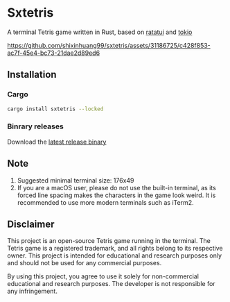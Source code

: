 # Sxtetris

A terminal Tetris game written in Rust, based on [ratatui](https://github.com/ratatui-org/ratatui) and [tokio](https://github.com/tokio-rs/tokio)


https://github.com/shixinhuang99/sxtetris/assets/31186725/c428f853-ac7f-45e4-bc73-21dae2d89ed6


## Installation

### Cargo

```sh
cargo install sxtetris --locked
```

### Binrary releases

Download the [latest release binary](https://github.com/shixinhuang99/sxtetris/releases)

## Note

1. Suggested minimal terminal size: 176x49
2. If you are a macOS user, please do not use the built-in terminal, as its forced line spacing makes the characters in the game look weird. It is recommended to use more modern terminals such as iTerm2.

## Disclaimer

This project is an open-source Tetris game running in the terminal. The Tetris game is a registered trademark, and all rights belong to its respective owner. This project is intended for educational and research purposes only and should not be used for any commercial purposes.

By using this project, you agree to use it solely for non-commercial educational and research purposes. The developer is not responsible for any infringement.
